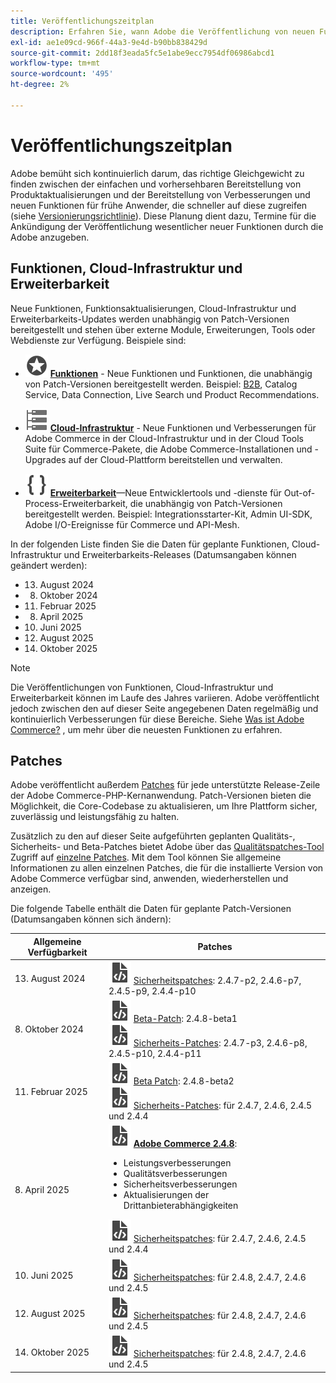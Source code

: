 ```yaml
---
title: Veröffentlichungszeitplan
description: Erfahren Sie, wann Adobe die Veröffentlichung von neuen Funktionen für Adobe Commerce anzukündigen plant.
exl-id: ae1e09cd-966f-44a3-9e4d-b90bb838429d
source-git-commit: 2dd18f3eada5fc5e1abe9ecc7954df06986abcd1
workflow-type: tm+mt
source-wordcount: '495'
ht-degree: 2%

---
```



# Veröffentlichungszeitplan

Adobe bemüht sich kontinuierlich darum, das richtige Gleichgewicht zu finden zwischen der einfachen und vorhersehbaren Bereitstellung von Produktaktualisierungen und der Bereitstellung von Verbesserungen und neuen Funktionen für frühe Anwender, die schneller auf diese zugreifen (siehe [Versionierungsrichtlinie](versioning-policy.md)). Diese Planung dient dazu, Termine für die Ankündigung der Veröffentlichung wesentlicher neuer Funktionen durch die Adobe anzugeben.

## Funktionen, Cloud-Infrastruktur und Erweiterbarkeit

Neue Funktionen, Funktionsaktualisierungen, Cloud-Infrastruktur und Erweiterbarkeits-Updates werden unabhängig von Patch-Versionen bereitgestellt und stehen über externe Module, Erweiterungen, Tools oder Webdienste zur Verfügung. Beispiele sind:

- ![Symbol &quot;Funktion&quot;](../assets/icons/feature.svg) [**Funktionen**](https://experienceleague.adobe.com/en/docs/commerce-merchant-services/user-guides/release-information/release-notes-all) - Neue Funktionen und Funktionen, die unabhängig von Patch-Versionen bereitgestellt werden. Beispiel: [B2B](https://experienceleague.adobe.com/en/docs/commerce-admin/b2b/release-notes), Catalog Service, Data Connection, Live Search und Product Recommendations.

- ![Infrastruktursymbol](../assets/icons/servers.svg) [**Cloud-Infrastruktur**](https://experienceleague.adobe.com/en/docs/commerce-cloud-service/user-guide/release-notes/cloud-tools-suite) - Neue Funktionen und Verbesserungen für Adobe Commerce in der Cloud-Infrastruktur und in der Cloud Tools Suite für Commerce-Pakete, die Adobe Commerce-Installationen und -Upgrades auf der Cloud-Plattform bereitstellen und verwalten.

- ![Symbol für Erweiterbarkeit](../assets/icons/brackets.svg) [**Erweiterbarkeit**](https://developer.adobe.com/commerce/extensibility/)—Neue Entwicklertools und -dienste für Out-of-Process-Erweiterbarkeit, die unabhängig von Patch-Versionen bereitgestellt werden. Beispiel: Integrationsstarter-Kit, Admin UI-SDK, Adobe I/O-Ereignisse für Commerce und API-Mesh.

In der folgenden Liste finden Sie die Daten für geplante Funktionen, Cloud-Infrastruktur und Erweiterbarkeits-Releases (Datumsangaben können geändert werden):

- 13. August 2024
- 8. Oktober 2024
- 11. Februar 2025
- 8. April 2025
- 10. Juni 2025
- 12. August 2025
- 14. Oktober 2025

>[!NOTE]
>
>Die Veröffentlichungen von Funktionen, Cloud-Infrastruktur und Erweiterbarkeit können im Laufe des Jahres variieren. Adobe veröffentlicht jedoch zwischen den auf dieser Seite angegebenen Daten regelmäßig und kontinuierlich Verbesserungen für diese Bereiche. Siehe [Was ist Adobe Commerce?](https://experienceleague.adobe.com/en/docs/commerce-admin/start/about) , um mehr über die neuesten Funktionen zu erfahren.

## Patches

Adobe veröffentlicht außerdem [Patches](versioning-policy.md#patch-release) für jede unterstützte Release-Zeile der Adobe Commerce-PHP-Kernanwendung. Patch-Versionen bieten die Möglichkeit, die Core-Codebase zu aktualisieren, um Ihre Plattform sicher, zuverlässig und leistungsfähig zu halten.

Zusätzlich zu den auf dieser Seite aufgeführten geplanten Qualitäts-, Sicherheits- und Beta-Patches bietet Adobe über das [Qualitätspatches-Tool](../tools/quality-patches-tool/usage.md) Zugriff auf [einzelne Patches](versioning-policy.md#individual-patch). Mit dem Tool können Sie allgemeine Informationen zu allen einzelnen Patches, die für die installierte Version von Adobe Commerce verfügbar sind, anwenden, wiederherstellen und anzeigen.

Die folgende Tabelle enthält die Daten für geplante Patch-Versionen (Datumsangaben können sich ändern):

<table>
<thead>
  <tr>
    <th>Allgemeine Verfügbarkeit</th>
    <th>Patches</th>
  </tr>
</thead>
<tbody>
  <tr>
  <tr>
    <td>13. August 2024</td>
    <td><img alt="Symbol "Patch Release"" src="../assets/icons/file-code.svg"></img> <a href="release-notes/security/overview.md">Sicherheitspatches</a>: 2.4.7-p2, 2.4.6-p7, 2.4.5-p9, 2.4.4-p10</td>
  </tr>
  <tr>
    <td>8. Oktober 2024</td>
    <td><img alt="Symbol "Patch Release"" src="../assets/icons/file-code.svg"></img> <a href="beta.md#adobe-commerce-foundation-public-beta">Beta-Patch</a>: 2.4.8-beta1<br><img alt="Symbol &quot;Patch Release&quot;" src="../assets/icons/file-code.svg"></img> <a href="release-notes/security/overview.md">Sicherheits-Patches</a>: 2.4.7-p3, 2.4.6-p8, 2.4.5-p10, 2.4.4-p11</td>
  </tr>
  <tr>
    <td>11. Februar 2025</td>
    <td><img alt="Symbol "Patch Release"" src="../assets/icons/file-code.svg"></img> <a href="beta.md#adobe-commerce-foundation-public-beta">Beta Patch</a>: 2.4.8-beta2<br><img alt="Symbol &quot;Patch Release&quot;" src="../assets/icons/file-code.svg"></img> <a href="release-notes/security/overview.md">Sicherheits-Patches</a>: für 2.4.7, 2.4.6, 2.4.5 und 2.4.4</td>
  </tr>
  <tr>
    <tr>
    <td>8. April 2025</td>
    <td><img alt="Symbol "Patch Release"" src="../assets/icons/file-code.svg"></img> <a href="release-notes/commerce/overview.md"><strong>Adobe Commerce 2.4.8</a></strong>:<ul><li>Leistungsverbesserungen</li><li>Qualitätsverbesserungen</li><li>Sicherheitsverbesserungen</li><li>Aktualisierungen der Drittanbieterabhängigkeiten</li></ul><img alt="Symbol "Patch Release"" src="../assets/icons/file-code.svg"></img> <a href="release-notes/security/overview.md">Sicherheitspatches</a>: für 2.4.7, 2.4.6, 2.4.5 und 2.4.4</td>
  </tr>
  <tr>
    <td>10. Juni 2025</td>
    <td><img alt="Symbol "Patch Release"" src="../assets/icons/file-code.svg"></img> <a href="release-notes/security/overview.md">Sicherheitspatches</a>: für 2.4.8, 2.4.7, 2.4.6 und 2.4.5</td>
  </tr>
  <tr>
    <td>12. August 2025</td>
    <td><img alt="Symbol "Patch Release"" src="../assets/icons/file-code.svg"></img> <a href="release-notes/security/overview.md">Sicherheitspatches</a>: für 2.4.8, 2.4.7, 2.4.6 und 2.4.5</td>
  </tr>
  <tr>
    <td>14. Oktober 2025</td>
    <td><img alt="Symbol "Patch Release"" src="../assets/icons/file-code.svg"></img> <a href="release-notes/security/overview.md">Sicherheitspatches</a>: für 2.4.8, 2.4.7, 2.4.6 und 2.4.5</td>
  </tr>
</tbody>
</table>
